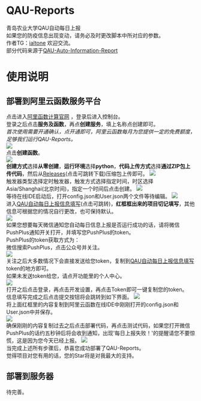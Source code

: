 # QAU-Reports
青岛农业大学QAU自动每日上报  
如果您的防疫信息出现变动，请务必及时更改脚本中所对应的参数。  
作者TG：[ialtone](https://t.me/ialtone)  欢迎交流。  
部分代码来源于[QAU-Auto-Information-Report](https://github.com/alexhoshina/QAU-Auto-Information-Report)

# 使用说明
## 部署到阿里云函数服务平台
点击进入[阿里函数计算官网](https://fcnext.console.aliyun.com/overview)
，登录后进入控制台。  
登录之后点击**服务及函数**，再点**创建服务**，填上名称点创建即可。  
*首次使用需要开通确认，点开通即可，阿里云函数每月为您提供一定的免费额度，足够我们运行QAU-Reports。*  
![](https://cdn.staticaly.com/gh/ialtone/ialtone@master/图床20220917150818.png)  
点击**创建函数**。  
![](https://cdn.staticaly.com/gh/ialtone/ialtone@master/图床20220917151446.png)  
**创建方式**选择**从零创建**，**运行环境**选择**python**，**代码上传方式**选择**通过ZIP包上传代码**，然后从[Releases](https://github.com/ialtone/QAU-Reports/releases/download/1.0/QAU-Reports1.0.zip)(点击可跳转下载)压缩包上传即可。
![](https://cdn.staticaly.com/gh/ialtone/ialtone@master/图床20220917151707.png)  
触发器类型选择定时触发器，触发方式选择指定时间，时区选择Asia/Shanghai(北京时间)，指定一个时间后点击创建。
![](https://cdn.staticaly.com/gh/ialtone/ialtone@master/图床20220917152051.png)  
等待在线IDE启动后，打开config.json和User.json两个文件等待编辑。
![](https://cdn.staticaly.com/gh/ialtone/ialtone@master/图床20220917152458.png)  
进入[QAU自动每日上报信息填写](http://qau.ialtone.xyz:8080/)(点击可跳转)，**红框框出来的项目切记填写**，其他信息可根据您的情况自行更改，也可保持默认。  
![](https://cdn.staticaly.com/gh/ialtone/ialtone@master/图床20220917152612.png)  
如果您想要每天微信通知您自动每日信息上报是否运行成功的话，请将微信PushPlus通知开关打开，并填写您PushPlus的token。  
PushPlus的token获取方式为：  
微信搜索PushPlus，点击公众号并关注。  
![](https://cdn.staticaly.com/gh/ialtone/ialtone@master/图床20220917153008.png)  
关注之后大多数情况下会直接发送给您token，复制到[QAU自动每日上报信息填写](http://qau.ialtone.xyz:8080/)token的地方即可。  
如果未发送token给您，请点开功能里的个人中心。  
![](https://cdn.staticaly.com/gh/ialtone/ialtone@master/图床20220917153240.png)  
打开之后点击登录，再点击开发设置，再点击Token即可一键复制您的token。  
信息填写完成之后点击提交按钮将会跳转到如下界面。
![](https://cdn.staticaly.com/gh/ialtone/ialtone@master/图床20220917154148.png)  
将上面红框里的内容复制到阿里云函数在线IDE中刚刚打开的config.json和User.json中并保存。  
![](https://cdn.staticaly.com/gh/ialtone/ialtone@master/图床20220917154453.png)  
确保刚刚的内容复制过去之后点击部署代码，再点击测试代码，如果您打开微信PushPlus的话约五秒钟后将会收到通知，出现'每日上报失败！'的提醒请您不要惊慌，这是因为您今天已经上报。
![](https://cdn.staticaly.com/gh/ialtone/ialtone@master/图床20220917154642.png)  
当完成上述所有步骤后，恭喜您成功部署了QAU-Reports。  
觉得项目对您有用的话，您的Star将是对我最大的支持。  
## 部署到服务器  
待完善。